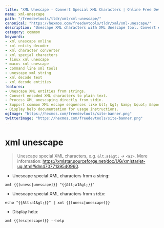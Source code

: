 ```yaml
---
title: "XML Unescape - Convert Special XML Characters | Online Free DevTools by Hexmos"
name: xml-unescape
path: "/freedevtools/tldr/xml/xml-unescape/"
canonical: "https://hexmos.com/freedevtools/tldr/xml/xml-unescape/"
description: "Unescape XML characters with XML Unescape tool. Convert encoded XML entities to readable text with this simple command. Free online tool, no registration required."
category: common
keywords:
- xml unescape online
- xml entity decoder
- xml character converter
- xml special characters
- linux xml unescape
- macos xml unescape
- command line xml tools
- unescape xml string
- xml decode text
- xml decode entities
features:
- Unescape XML entities from strings.
- Convert encoded XML characters to plain text.
- Process XML unescaping directly from stdin.
- Support common XML escape sequences like &lt; &gt; &amp; &quot; &apos;.
- Display help documentation for usage instructions.
ogImage: "https://hexmos.com/freedevtools/site-banner.png"
twitterImage: "https://hexmos.com/freedevtools/site-banner.png"
---
```


# xml unescape

> Unescape special XML characters, e.g. `&lt;a1&gt;` → `<a1>`.
> More information: <https://xmlstar.sourceforge.net/doc/UG/xmlstarlet-ug.html#idm47077139540960>.

- Unescape special XML characters from a string:

`xml {{[unesc|unescape]}} "{{&lt;a1&gt;}}"`

- Unescape special XML characters from `stdin`:

`echo "{{&lt;a1&gt;}}" | xml {{[unesc|unescape]}}`

- Display help:

`xml {{[esc|escape]}} --help`
